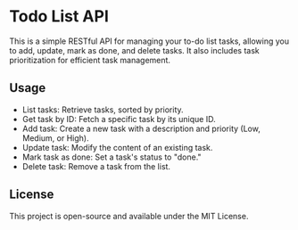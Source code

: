 # Todo List API

This is a simple RESTful API for managing your to-do list tasks, allowing you to add, update, mark as done, and delete tasks. It also includes task prioritization for efficient task management.

## Usage

- List tasks: Retrieve tasks, sorted by priority.
- Get task by ID: Fetch a specific task by its unique ID.
- Add task: Create a new task with a description and priority (Low, Medium, or High).
- Update task: Modify the content of an existing task.
- Mark task as done: Set a task's status to "done."
- Delete task: Remove a task from the list.

## License

This project is open-source and available under the MIT License.
